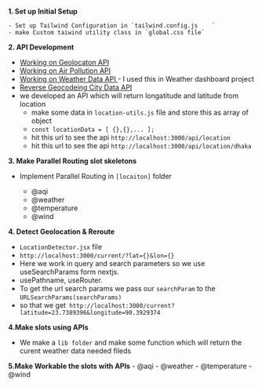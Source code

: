 


**1. Set up Initial Setup**

    - Set up Tailwind Configuration in `tailwind.config.js    `
    - make Custom taiwind utility class in `global.css file`
    
**2. API Development**

- [Working on Geolocaton API ](https://developer.mozilla.org/en-US/docs/Web/API/Geolocation_API)
- [Working on Air Pollution API ](https://openweathermap.org/api/air-pollution)
- [Working on Weather Data API ](https://openweathermap.org/current) - I used this in Weather dashboard project
- [Reverse Geocodeing City Data API ](https://www.bigdatacloud.com/free-api/free-reverse-geocode-to-city-api#introduction)
- we developed an API which will return longatitude and latitude from location
    - make some data in `location-utils.js` file and store this as array of object
    - `const locationData = [ {},{},... ];`
    - hit this url to see the api  `http://localhost:3000/api/location`
    - hit this url to see the api  `http://localhost:3000/api/location/dhaka`
    
**3. Make Parallel Routing slot skeletons**

- Implement Parallel Routing in `[locaiton]` folder

    - @aqi
    - @weather
    - @temperature
    - @wind 

**4. Detect Geolocation & Reroute**
- `LocationDetector.jsx` file
- `http://localhost:3000/current/?lat={}&lon={}`
- Here we work in query and search parameters so we use useSearchParams form nextjs.
- usePathname, useRouter.
- To get the url search params we pass our `searchParam` to the `URLSearchParams(searchParams)` 
- so that we get` http://localhost:3000/current?latitude=23.7389396&longitude=90.3929374`


**4.Make slots using APIs**

- We make a `lib folder` and make some function which will return the curent weather data needed fileds

**5.Make Workable the slots with APIs**
    - @aqi
    - @weather
    - @temperature
    - @wind 